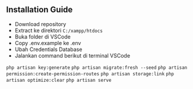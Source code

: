 ## Installation Guide

- Download repository
- Extract ke direktori `C:/xampp/htdocs`
- Buka folder di VSCode
- Copy .env.example ke .env
- Ubah Credentials Database
- Jalankan command berikut di terminal VSCode

`php artisan key:generate`
`php artisan migrate:fresh --seed`
`php artisan permission:create-permission-routes`
`php artisan storage:link`
`php artisan optimize:clear`
`php artisan serve`

<!-- 
https://codeanddeploy.com/blog/laravel/laravel-8-user-roles-and-permissions-step-by-step-tutorial#kjNAJj9MlMLUcT2n1u7o2VOaO 
-->
